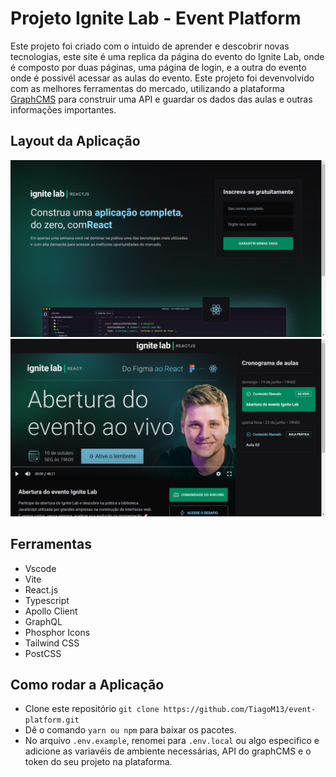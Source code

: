 # Projeto Ignite Lab - Event Platform

  Este projeto foi criado com o intuido de aprender e descobrir novas tecnologias, este site é uma replica da página do evento do Ignite Lab, onde é composto por duas páginas, uma página de login, e a outra do evento onde é possivél acessar as aulas do evento.
  Este projeto foi devenvolvido com as melhores ferramentas do mercado, utilizando a plataforma [GraphCMS](https://hygraph.com/) para construir uma API e guardar os dados das aulas e outras informações importantes.

## Layout da Aplicação

  <img src="./src/assets/Login.png" alt="página de login">
  <img src="./src/assets/Platform.png" alt="página de login">

## Ferramentas 
  
  <ul>
    <li>Vscode</li>
    <li>Vite</li>
    <li>React.js</li>
    <li>Typescript</li>
    <li>Apollo Client</li>
    <li>GraphQL</li>
    <li>Phosphor Icons</li>
    <li>Tailwind CSS</li>
    <li>PostCSS</li>
  </ul>

## Como rodar a Aplicação

  - Clone este repositório `git clone https://github.com/TiagoM13/event-platform.git`
  - Dê o comando `yarn ou npm` para baixar os pacotes.
  - No arquivo `.env.example`, renomei para `.env.local` ou algo especifico e adicione as variavéis de ambiente necessárias, API do graphCMS e o token do seu projeto na plataforma.
  